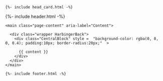 <!DOCTYPE html>
<html lang="{{ page.lang | default: site.lang | default: "en" }}">

    {%- include head_card.html -%}

  <body>


{%- include header.html -%}
    
    <main class="page-content" aria-label="Content">
    
      <div class="wrapper HarbingerBack">
        <div class="CentralBlock" style =  "background-color: rgba(0, 0, 0, 0.4); padding:10px; border-radius:20px;"  >

          {{ content }}
        </div>
      </div>
    </main>

    {%- include footer.html -%} 

  </body>

</html>

